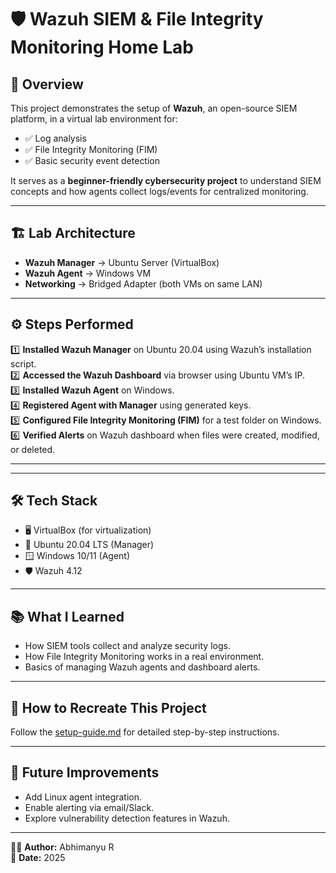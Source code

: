 # 🛡️ Wazuh SIEM & File Integrity Monitoring Home Lab

## 📌 Overview
This project demonstrates the setup of **Wazuh**, an open-source SIEM platform, in a virtual lab environment for:
- ✅ Log analysis
- ✅ File Integrity Monitoring (FIM)
- ✅ Basic security event detection

It serves as a **beginner-friendly cybersecurity project** to understand SIEM concepts and how agents collect logs/events for centralized monitoring.

---

## 🏗️ Lab Architecture
- **Wazuh Manager** → Ubuntu Server (VirtualBox)
- **Wazuh Agent** → Windows VM
- **Networking** → Bridged Adapter (both VMs on same LAN)

---

## ⚙️ Steps Performed
1️⃣ **Installed Wazuh Manager** on Ubuntu 20.04 using Wazuh’s installation script.  
2️⃣ **Accessed the Wazuh Dashboard** via browser using Ubuntu VM’s IP.  
3️⃣ **Installed Wazuh Agent** on Windows.  
4️⃣ **Registered Agent with Manager** using generated keys.  
5️⃣ **Configured File Integrity Monitoring (FIM)** for a test folder on Windows.  
6️⃣ **Verified Alerts** on Wazuh dashboard when files were created, modified, or deleted.

---

---

## 🛠️ Tech Stack
- 🖥️ VirtualBox (for virtualization)
- 🐧 Ubuntu 20.04 LTS (Manager)
- 🪟 Windows 10/11 (Agent)
- 🛡️ Wazuh 4.12

---

## 📚 What I Learned
- How SIEM tools collect and analyze security logs.
- How File Integrity Monitoring works in a real environment.
- Basics of managing Wazuh agents and dashboard alerts.

---

## 🚀 How to Recreate This Project
Follow the [setup-guide.md](setup-guide.md) for detailed step-by-step instructions.

---

## 📌 Future Improvements
- Add Linux agent integration.
- Enable alerting via email/Slack.
- Explore vulnerability detection features in Wazuh.

---

👨‍💻 **Author:** Abhimanyu R  
📅 **Date:** 2025
